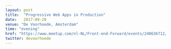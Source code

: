 ```yaml
---
layout: post
title:  "Progressive Web Apps in Production"
date:   2017-09-20
venue: "De Voorhoede, Amsterdam"
time: "evening"
href: "https://www.meetup.com/nl-NL/Front-end-Forward/events/240636712/?eventId=240636712"
twitter: devoorhoede
---
```

<!-- fill in the URL of your event host page if you haven't enough information for a detail page, so the event link won't point on the detail page at all -->
